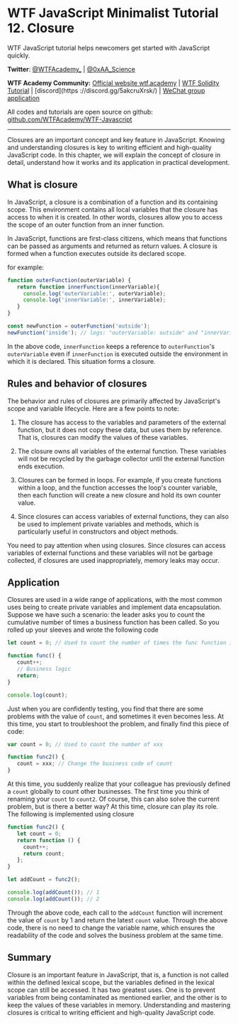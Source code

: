 # WTF JavaScript Minimalist Tutorial 12. Closure

WTF JavaScript tutorial helps newcomers get started with JavaScript quickly.

**Twitter**: [@WTFAcademy_](https://twitter.com/WTFAcademy_) | [@0xAA_Science](https://twitter.com/0xAA_Science)

**WTF Academy Community:** [Official website wtf.academy](https://wtf.academy/) | [WTF Solidity Tutorial](https://github.com/AmazingAng/WTFSolidity) | [discord](https ://discord.gg/5akcruXrsk/) | [WeChat group application](https://docs.google.com/forms/d/e/1FAIpQLSe4KGT8Sh6sJ7hedQRuIYirOoZK_85miz3dw7vA1-YjodgJ-A/viewform?usp=sf_link)

All codes and tutorials are open source on github: [github.com/WTFAcademy/WTF-Javascript](https://github.com/WTFAcademy/WTF-Javascript)

---

Closures are an important concept and key feature in JavaScript. Knowing and understanding closures is key to writing efficient and high-quality JavaScript code. In this chapter, we will explain the concept of closure in detail, understand how it works and its application in practical development.

## What is closure

In JavaScript, a closure is a combination of a function and its containing scope. This environment contains all local variables that the closure has access to when it is created. In other words, closures allow you to access the scope of an outer function from an inner function.

In JavaScript, functions are first-class citizens, which means that functions can be passed as arguments and returned as return values. A closure is formed when a function executes outside its declared scope.

for example:

```javascript
function outerFunction(outerVariable) {
   return function innerFunction(innerVariable){
     console.log('outerVariable:', outerVariable);
     console.log('innerVariable:', innerVariable);
   }
}

const newFunction = outerFunction('outside');
newFunction('inside'); // logs: "outerVariable: outside" and "innerVariable: inside"
```

In the above code, `innerFunction` keeps a reference to `outerFunction`'s `outerVariable` even if `innerFunction` is executed outside the environment in which it is declared. This situation forms a closure.

## Rules and behavior of closures

The behavior and rules of closures are primarily affected by JavaScript's scope and variable lifecycle. Here are a few points to note:

1. The closure has access to the variables and parameters of the external function, but it does not copy these data, but uses them by reference. That is, closures can modify the values ​​of these variables.

2. The closure owns all variables of the external function. These variables will not be recycled by the garbage collector until the external function ends execution.

3. Closures can be formed in loops. For example, if you create functions within a loop, and the function accesses the loop's counter variable, then each function will create a new closure and hold its own counter value.

4. Since closures can access variables of external functions, they can also be used to implement private variables and methods, which is particularly useful in constructors and object methods.

You need to pay attention when using closures. Since closures can access variables of external functions and these variables will not be garbage collected, if closures are used inappropriately, memory leaks may occur.

## Application

Closures are used in a wide range of applications, with the most common uses being to create private variables and implement data encapsulation. Suppose we have such a scenario: the leader asks you to count the cumulative number of times a business function has been called. So you rolled up your sleeves and wrote the following code

```js
let count = 0; // Used to count the number of times the func function is called

function func() {
   count++;
   // Business logic
   return;
}

console.log(count);
```

Just when you are confidently testing, you find that there are some problems with the value of `count`, and sometimes it even becomes less. At this time, you start to troubleshoot the problem, and finally find this piece of code:

```js
var count = 0; // Used to count the number of xxx

function func2() {
   count = xxx; // Change the business code of count
}
```

At this time, you suddenly realize that your colleague has previously defined a `count` globally to count other businesses. The first time you think of renaming your `count` to `count2`. Of course, this can also solve the current problem, but is there a better way? At this time, closure can play its role. The following is implemented using closure

```js
function func2() {
   let count = 0;
   return function () {
     count++;
     return count;
   };
}

let addCount = func2();

console.log(addCount()); // 1
console.log(addCount()); // 2
```

Through the above code, each call to the `addCount` function will increment the value of `count` by 1 and return the latest `count` value. Through the above code, there is no need to change the variable name, which ensures the readability of the code and solves the business problem at the same time.

## Summary

Closure is an important feature in JavaScript, that is, a function is not called within the defined lexical scope, but the variables defined in the lexical scope can still be accessed. It has two greatest uses. One is to prevent variables from being contaminated as mentioned earlier, and the other is to keep the values ​​of these variables in memory. Understanding and mastering closures is critical to writing efficient and high-quality JavaScript code.
